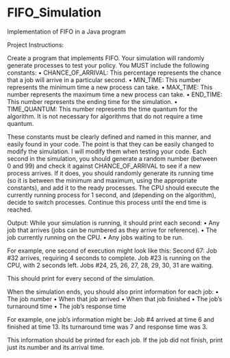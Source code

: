 # FIFO_Simulation
Implementation of FIFO in a Java program

Project Instructions:

Create a program that implements FIFO. Your simulation will randomly generate processes to test your policy. You MUST include the following constants:
•	CHANCE_OF_ARRIVAL: This percentage represents the chance that a job will arrive in a particular second.
•	MIN_TIME: This number represents the minimum time a new process can take.
•	MAX_TIME: This number represents the maximum time a new process can take.
•	END_TIME: This number represents the ending time for the simulation.
•	TIME_QUANTUM: This number represents the time quantum for the algorithm. It is not necessary for algorithms that do not require a time quantum.

These constants must be clearly defined and named in this manner, and easily found in your code. The point is that they can be easily changed to modify the simulation. I will modify them when testing your code. Each second in the simulation, you should generate a random number (between 0 and 99) and check it against CHANCE_OF_ARRIVAL to see if a new process arrives. If it does, you should randomly generate its running time (so it is between the minimum and maximum, using the appropriate constants), and add it to the ready processes. The CPU should execute the currently running process for 1 second, and (depending on the algorithm), decide to switch processes. Continue this process until the end time is reached.


Output:
While your simulation is running, it should print each second:
•	Any job that arrives (jobs can be numbered as they arrive for reference).
•	The job currently running on the CPU.
•	Any jobs waiting to be run.

For example, one second of execution might look like this:
Second 67:
Job #32 arrives, requiring 4 seconds to complete.
Job #23 is running on the CPU, with 2 seconds left.
Jobs #24, 25, 26, 27, 28, 29, 30, 31 are waiting.

This should print for every second of the simulation.

When the simulation ends, you should also print information for each job:
•	The job number
•	When that job arrived
•	When that job finished
•	The job’s turnaround time
•	The job’s response time

For example, one job’s information might be:
Job #4 arrived at time 6 and finished at time 13.
Its turnaround time was 7 and response time was 3.

This information should be printed for each job. If the job did not finish, print just its number and its arrival time.

